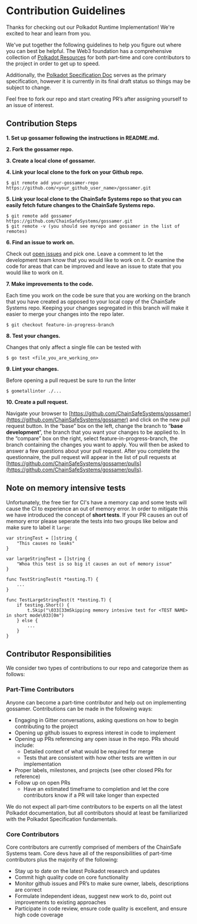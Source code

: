# Contribution Guidelines

Thanks for checking out our Polkadot Runtime Implementation! We're excited to hear and learn from you.

We've put together the following guidelines to help you figure out where you can best be helpful. The Web3 foundation has a comprehensive collection of [Polkadot Resources](https://github.com/w3f/web3/blob/537a2518c24e96b05ceadd9f31348669e72b8841/docs/layer_1/platforms/polkadot.md) for both part-time and core contributors to the project in order to get up to speed.

Additionally, the [Polkadot Specification Doc](https://github.com/w3f/polkadot-spec/blob/master/spec.md) serves as the primary specification, however it is currently in its final draft status so things may be subject to change.

Feel free to fork our repo and start creating PR’s after assigning yourself to an issue of interest.

## Contribution Steps

**1. Set up gossamer following the instructions in README.md.**

**2. Fork the gossamer repo.**

**3. Create a local clone of gossamer.**

**4. Link your local clone to the fork on your Github repo.**

```
$ git remote add your-gossamer-repo https://github.com/<your_github_user_name>/gossamer.git
```

**5. Link your local clone to the ChainSafe Systems repo so that you can easily fetch future changes to the ChainSafe Systems repo.**

```
$ git remote add gossamer https://github.com/ChainSafeSystems/gossamer.git
$ git remote -v (you should see myrepo and gossamer in the list of remotes)
```

**6. Find an issue to work on.**

Check out [open issues](https://github.com/ChainSafeSystems/gossamer/issues) and pick one. Leave a comment to let the development team know that you would like to work on it. Or examine the code for areas that can be improved and leave an issue to state that you would like to work on it.

**7. Make improvements to the code.**

Each time you work on the code be sure that you are working on the branch that you have created as opposed to your local copy of the ChainSafe Systems repo. Keeping your changes segregated in this branch will make it easier to merge your changes into the repo later.

```
$ git checkout feature-in-progress-branch
```

**8. Test your changes.**

Changes that only affect a single file can be tested with

```
$ go test <file_you_are_working_on>
```

**9. Lint your changes.**

Before opening a pull request be sure to run the linter

```
$ gometallinter ./...
```

**10. Create a pull request.**

Navigate your browser to [https://github.com/ChainSafeSystems/gossamer](https://github.com/ChainSafeSystems/gossamer) and click on the new pull request button. In the “base” box on the left, change the branch to “**base development**”, the branch that you want your changes to be applied to. In the “compare” box on the right, select feature-in-progress-branch, the branch containing the changes you want to apply. You will then be asked to answer a few questions about your pull request. After you complete the questionnaire, the pull request will appear in the list of pull requests at [https://github.com/ChainSafeSystems/gossamer/pulls](https://github.com/ChainSafeSystems/gossamer/pulls).

## Note on memory intensive tests
Unfortunately, the free tier for CI's have a memory cap and some tests will cause the CI to experience an out of memory error.
In order to mitigate this we have introduced the concept of **short tests**. If your PR causes an out of memory error please seperate the tests into two groups
like below and make sure to label it `large`:

```
var stringTest = []string {
    "This causes no leaks"
}

var largeStringTest = []string {
    "Whoa this test is so big it causes an out of memory issue"
}

func TestStringTest(t *testing.T) {
    ...
}

func TestLargeStringTest(t *testing.T) {
   	if testing.Short() {
  		t.Skip("\033[33mSkipping memory intesive test for <TEST NAME> in short mode\033[0m")
    } else {
        ...
    }
}
```

## Contributor Responsibilities

We consider two types of contributions to our repo and categorize them as follows:

### Part-Time Contributors

Anyone can become a part-time contributor and help out on implementing gossamer. Contributions can be made in the following ways:

-   Engaging in Gitter conversations, asking questions on how to begin contributing to the project
-   Opening up github issues to express interest in code to implement
-   Opening up PRs referencing any open issue in the repo. PRs should include:
    -   Detailed context of what would be required for merge
    -   Tests that are consistent with how other tests are written in our implementation
-   Proper labels, milestones, and projects (see other closed PRs for reference)
-   Follow up on open PRs
    -   Have an estimated timeframe to completion and let the core contributors know if a PR will take longer than expected

We do not expect all part-time contributors to be experts on all the latest Polkadot documentation, but all contributors should at least be familiarized with the Polkadot Specification fundamentals.

### Core Contributors

Core contributors are currently comprised of members of the ChainSafe Systems team. Core devs have all of the responsibilities of part-time contributors plus the majority of the following:

-   Stay up to date on the latest Polkadot research and updates
- 	Commit high quality code on core functionality
-   Monitor github issues and PR’s to make sure owner, labels, descriptions are correct
-   Formulate independent ideas, suggest new work to do, point out improvements to existing approaches
-   Participate in code review, ensure code quality is excellent, and ensure high code coverage
